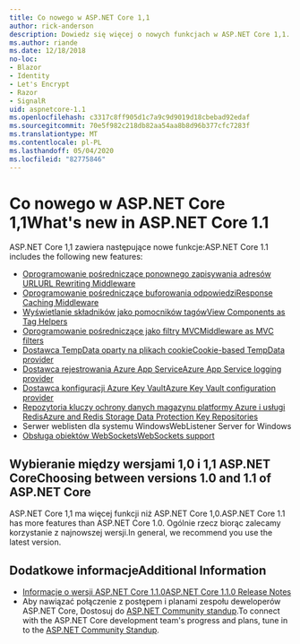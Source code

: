 ```yaml
---
title: Co nowego w ASP.NET Core 1,1
author: rick-anderson
description: Dowiedz się więcej o nowych funkcjach w ASP.NET Core 1,1.
ms.author: riande
ms.date: 12/18/2018
no-loc:
- Blazor
- Identity
- Let's Encrypt
- Razor
- SignalR
uid: aspnetcore-1.1
ms.openlocfilehash: c3317c8ff905d1c7a9c9d9019d18cbebad92edaf
ms.sourcegitcommit: 70e5f982c218db82aa54aa8b8d96b377cfc7283f
ms.translationtype: MT
ms.contentlocale: pl-PL
ms.lasthandoff: 05/04/2020
ms.locfileid: "82775846"
---
```

# <a name="whats-new-in-aspnet-core-11"></a><span data-ttu-id="8bd51-103">Co nowego w ASP.NET Core 1,1</span><span class="sxs-lookup"><span data-stu-id="8bd51-103">What's new in ASP.NET Core 1.1</span></span>

<span data-ttu-id="8bd51-104">ASP.NET Core 1,1 zawiera następujące nowe funkcje:</span><span class="sxs-lookup"><span data-stu-id="8bd51-104">ASP.NET Core 1.1 includes the following new features:</span></span>

- [<span data-ttu-id="8bd51-105">Oprogramowanie pośredniczące ponownego zapisywania adresów URL</span><span class="sxs-lookup"><span data-stu-id="8bd51-105">URL Rewriting Middleware</span></span>](xref:fundamentals/url-rewriting)
- [<span data-ttu-id="8bd51-106">Oprogramowanie pośredniczące buforowania odpowiedzi</span><span class="sxs-lookup"><span data-stu-id="8bd51-106">Response Caching Middleware</span></span>](xref:performance/caching/middleware)
- [<span data-ttu-id="8bd51-107">Wyświetlanie składników jako pomocników tagów</span><span class="sxs-lookup"><span data-stu-id="8bd51-107">View Components as Tag Helpers</span></span>](xref:mvc/views/view-components#invoking-a-view-component-as-a-tag-helper)
- [<span data-ttu-id="8bd51-108">Oprogramowanie pośredniczące jako filtry MVC</span><span class="sxs-lookup"><span data-stu-id="8bd51-108">Middleware as MVC filters</span></span>](xref:mvc/controllers/filters#using-middleware-in-the-filter-pipeline)
- [<span data-ttu-id="8bd51-109">Dostawca TempData oparty na plikach cookie</span><span class="sxs-lookup"><span data-stu-id="8bd51-109">Cookie-based TempData provider</span></span>](xref:fundamentals/app-state#tempdata)
- [<span data-ttu-id="8bd51-110">Dostawca rejestrowania Azure App Service</span><span class="sxs-lookup"><span data-stu-id="8bd51-110">Azure App Service logging provider</span></span>](xref:fundamentals/logging/index#azure-app-service-provider)
- [<span data-ttu-id="8bd51-111">Dostawca konfiguracji Azure Key Vault</span><span class="sxs-lookup"><span data-stu-id="8bd51-111">Azure Key Vault configuration provider</span></span>](xref:security/key-vault-configuration)
- [<span data-ttu-id="8bd51-112">Repozytoria kluczy ochrony danych magazynu platformy Azure i usługi Redis</span><span class="sxs-lookup"><span data-stu-id="8bd51-112">Azure and Redis Storage Data Protection Key Repositories</span></span>](xref:security/data-protection/implementation/key-storage-providers)
- <span data-ttu-id="8bd51-113">Serwer weblisten dla systemu Windows</span><span class="sxs-lookup"><span data-stu-id="8bd51-113">WebListener Server for Windows</span></span>
- [<span data-ttu-id="8bd51-114">Obsługa obiektów WebSockets</span><span class="sxs-lookup"><span data-stu-id="8bd51-114">WebSockets support</span></span>](xref:fundamentals/websockets)

## <a name="choosing-between-versions-10-and-11-of-aspnet-core"></a><span data-ttu-id="8bd51-115">Wybieranie między wersjami 1,0 i 1,1 ASP.NET Core</span><span class="sxs-lookup"><span data-stu-id="8bd51-115">Choosing between versions 1.0 and 1.1 of ASP.NET Core</span></span>

<span data-ttu-id="8bd51-116">ASP.NET Core 1,1 ma więcej funkcji niż ASP.NET Core 1,0.</span><span class="sxs-lookup"><span data-stu-id="8bd51-116">ASP.NET Core 1.1 has more features than ASP.NET Core 1.0.</span></span> <span data-ttu-id="8bd51-117">Ogólnie rzecz biorąc zalecamy korzystanie z najnowszej wersji.</span><span class="sxs-lookup"><span data-stu-id="8bd51-117">In general, we recommend you use the latest version.</span></span>

## <a name="additional-information"></a><span data-ttu-id="8bd51-118">Dodatkowe informacje</span><span class="sxs-lookup"><span data-stu-id="8bd51-118">Additional Information</span></span>

- [<span data-ttu-id="8bd51-119">Informacje o wersji ASP.NET Core 1.1.0</span><span class="sxs-lookup"><span data-stu-id="8bd51-119">ASP.NET Core 1.1.0 Release Notes</span></span>](https://github.com/dotnet/aspnetcore/releases/tag/1.1.0)
- <span data-ttu-id="8bd51-120">Aby nawiązać połączenie z postępem i planami zespołu deweloperów ASP.NET Core, Dostosuj do [ASP.NET Community standup](https://live.asp.net/).</span><span class="sxs-lookup"><span data-stu-id="8bd51-120">To connect with the ASP.NET Core development team's progress and plans, tune in to the [ASP.NET Community Standup](https://live.asp.net/).</span></span>
